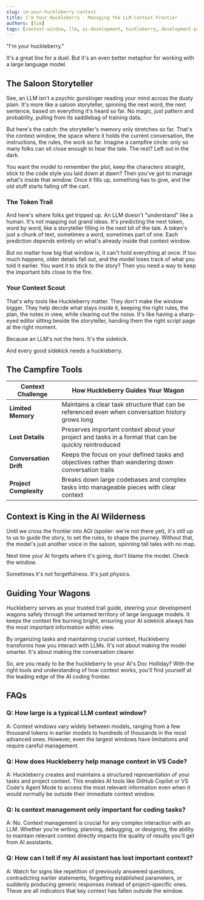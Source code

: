 ```yaml
---
slug: im-your-huckleberry-context
title: I'm Your Huckleberry - Managing the LLM Context Frontier
authors: [tim]
tags: [context-window, llm, ai-development, huckleberry, development-practices, agent-mode]
---
```


"I'm your huckleberry."

It's a great line for a duel. But it's an even better metaphor for working with a large language model.

<!-- truncate -->

## The Saloon Storyteller

See, an LLM isn't a psychic gunslinger reading your mind across the dusty plain. It's more like a saloon storyteller, spinning the next word, the next sentence, based on everything it's heard so far. No magic, just pattern and probability, pulling from its saddlebag of training data.

But here's the catch: the storyteller's memory only stretches so far. That's the context window, the space where it holds the current conversation, the instructions, the rules, the work so far. Imagine a campfire circle: only so many folks can sit close enough to hear the tale. The rest? Left out in the dark.

You want the model to remember the plot, keep the characters straight, stick to the code style you laid down at dawn? Then you've got to manage what's inside that window. Once it fills up, something has to give, and the old stuff starts falling off the cart.

### The Token Trail

And here's where folks get tripped up. An LLM doesn't "understand" like a human. It's not mapping out grand ideas. It's predicting the next token, word by word, like a storyteller filling in the next bit of the tale. A token's just a chunk of text, sometimes a word, sometimes part of one. Each prediction depends entirely on what's already inside that context window.

But no matter how big that window is, it can't hold everything at once. If too much happens, older details fall out, and the model loses track of what you told it earlier. You want it to stick to the story? Then you need a way to keep the important bits close to the fire.

### Your Context Scout

That's why tools like Huckleberry matter. They don't make the window bigger. They help decide what stays inside it, keeping the right rules, the plan, the notes in view, while clearing out the noise. It's like having a sharp-eyed editor sitting beside the storyteller, handing them the right script page at the right moment.

Because an LLM's not the hero. It's the sidekick.

And every good sidekick needs a huckleberry.

## The Campfire Tools

| Context Challenge | How Huckleberry Guides Your Wagon |
|-------------------|-----------------------------------|
| **Limited Memory** | Maintains a clear task structure that can be referenced even when conversation history grows long |
| **Lost Details** | Preserves important context about your project and tasks in a format that can be quickly reintroduced |
| **Conversation Drift** | Keeps the focus on your defined tasks and objectives rather than wandering down conversation trails |
| **Project Complexity** | Breaks down large codebases and complex tasks into manageable pieces with clear context |

## Context is King in the AI Wilderness

Until we cross the frontier into AGI (spoiler: we're not there yet), it's still up to us to guide the story, to set the rules, to shape the journey. Without that, the model's just another voice in the saloon, spinning tall tales with no map.

Next time your AI forgets where it's going, don't blame the model. Check the window.

Sometimes it's not forgetfulness. It's just physics.

## Guiding Your Wagons

Huckleberry serves as your trusted trail guide, steering your development wagons safely through the untamed territory of large language models. It keeps the context fire burning bright, ensuring your AI sidekick always has the most important information within view.

By organizing tasks and maintaining crucial context, Huckleberry transforms how you interact with LLMs. It's not about making the model smarter. It's about making the conversation clearer.

So, are you ready to be the huckleberry to your AI's Doc Holliday? With the right tools and understanding of how context works, you'll find yourself at the leading edge of the AI coding frontier.

## FAQs

### Q: How large is a typical LLM context window?

A: Context windows vary widely between models, ranging from a few thousand tokens in earlier models to hundreds of thousands in the most advanced ones. However, even the largest windows have limitations and require careful management.

### Q: How does Huckleberry help manage context in VS Code?

A: Huckleberry creates and maintains a structured representation of your tasks and project context. This enables AI tools like GitHub Copilot or VS Code's Agent Mode to access the most relevant information even when it would normally be outside their immediate context window.

### Q: Is context management only important for coding tasks?

A: No. Context management is crucial for any complex interaction with an LLM. Whether you're writing, planning, debugging, or designing, the ability to maintain relevant context directly impacts the quality of results you'll get from AI assistants.

### Q: How can I tell if my AI assistant has lost important context?

A: Watch for signs like repetition of previously answered questions, contradicting earlier statements, forgetting established parameters, or suddenly producing generic responses instead of project-specific ones. These are all indicators that key context has fallen outside the window.
